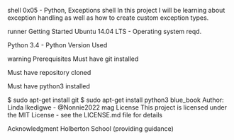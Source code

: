 shell 0x05 - Python, Exceptions shell
In this project I will be learning about exception handling as well as how to create custom exception types.

runner Getting Started
Ubuntu 14.04 LTS - Operating system reqd.

Python 3.4 - Python Version Used

warning Prerequisites
Must have git installed

Must have repository cloned

Must have python3 installed

$ sudo apt-get install git
$ sudo apt-get install python3
blue_book 
Author:
Linda Ikedigwe - @Nonnie2022
mag License
This project is licensed under the MIT License - see the LICENSE.md file for details

Acknowledgment
Holberton School (providing guidance)

